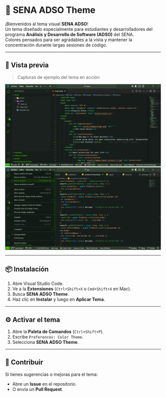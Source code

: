 # 🎨 SENA ADSO Theme

¡Bienvenidos al tema visual **SENA ADSO**!  
Un tema diseñado especialmente para estudiantes y desarrolladores del programa **Análisis y Desarrollo de Software (ADSO)** del SENA.  
Colores pensados para ser agradables a la vista y mantener la concentración durante largas sesiones de código.

---

## 📸 Vista previa

> Capturas de ejemplo del tema en acción

![Captura 1](./images/captura1.png)  
![Captura 2](./images/captura2.png)  

---

## 📦 Instalación

1. Abre Visual Studio Code.
2. Ve a la **Extensiones** (`Ctrl+Shift+X` o `Cmd+Shift+X` en Mac).
3. Busca **SENA ADSO Theme**.
4. Haz clic en **Instalar** y luego en **Aplicar Tema**.

---

## ⚙️ Activar el tema

1. Abre la **Paleta de Comandos** (`Ctrl+Shift+P`).
2. Escribe `Preferences: Color Theme`.
3. Selecciona **SENA ADSO Theme**.

---

## 🤝 Contribuir

Si tienes sugerencias o mejoras para el tema:  
- Abre un **Issue** en el repositorio.
- O envía un **Pull Request**.

